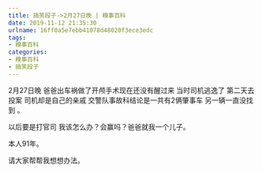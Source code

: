 ```yaml
---
title: 搞笑段子->2月27日晚 | 糗事百科
date: 2019-11-12 21:35:30
urlname: 16ff0a5e7ebb41078d48020f3ece3edc
tags: 
- 糗事百科
categories:
- 糗事百科
- 搞笑段子
---
```

2月27日晚 爸爸出车祸做了开颅手术现在还没有醒过来 当时司机逃逸了 第二天去投案 司机却是自己的亲戚 交警队事故科结论是一共有2俩肇事车 另一辆一直没找到 。

以后要是打官司 我该怎么办？会赢吗？爸爸就我一个儿子。

本人91年。

请大家帮帮我想想办法。


